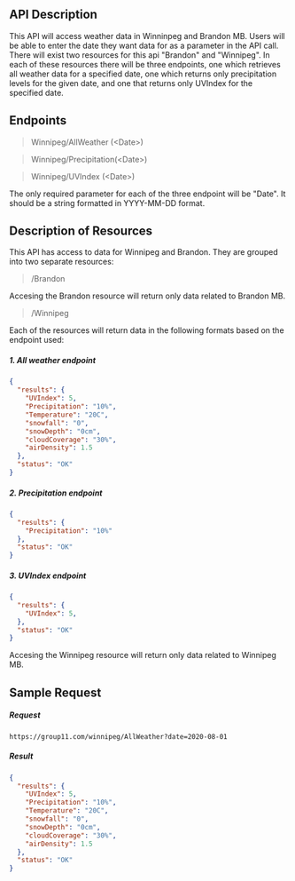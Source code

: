 ## API Description

This API will access weather data in Winninpeg and Brandon MB. Users will be able to enter the date they want data for as a parameter in the API call. There will exist two resources for this api "Brandon" and "Winnipeg". In each of these resources there will be three endpoints, one which retrieves all weather data for a specified date, one which returns only precipitation levels for the given date, and one that returns only UVIndex for the specified date.

## Endpoints

> Winnipeg/AllWeather (<Date\>)

> Winnipeg/Precipitation(<Date\>)

> Winnipeg/UVIndex (<Date\>)

The only required parameter for each of the three endpoint will be "Date". It should be a string formatted in YYYY-MM-DD format.


## Description of Resources

This API has access to data for Winnipeg and Brandon. They are grouped into two separate resources:

> /Brandon

Accesing the Brandon resource will return only data related to Brandon MB.

> /Winnipeg

Each of the resources will return data in the following formats based on the endpoint used: 

##### 1. All weather endpoint 
```json
{
  "results": {
    "UVIndex": 5,
    "Precipitation": "10%",
    "Temperature": "20C",
    "snowfall": "0",
    "snowDepth": "0cm",
    "cloudCoverage": "30%",
    "airDensity": 1.5
  },
  "status": "OK"
}
```
##### 2. Precipitation endpoint
```json
{
  "results": {
    "Precipitation": "10%"
  },
  "status": "OK"
}
```

##### 3. UVIndex endpoint 
```json
{
  "results": {
    "UVIndex": 5,
  },
  "status": "OK"
}
```
Accesing the Winnipeg resource will return only data related to Winnipeg MB.

## Sample Request

##### Request

```
https://group11.com/winnipeg/AllWeather?date=2020-08-01
```

##### Result

```json
{
  "results": {
    "UVIndex": 5,
    "Precipitation": "10%",
    "Temperature": "20C",
    "snowfall": "0",
    "snowDepth": "0cm",
    "cloudCoverage": "30%",
    "airDensity": 1.5
  },
  "status": "OK"
}
```

